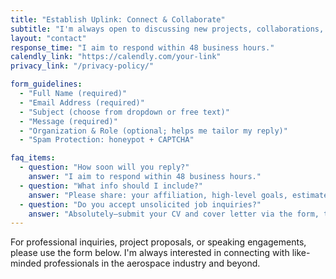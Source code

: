 ```yaml
---
title: "Establish Uplink: Connect & Collaborate"
subtitle: "I'm always open to discussing new projects, collaborations, or simply exchanging ideas in the aerospace domain. Let's connect!"
layout: "contact"
response_time: "I aim to respond within 48 business hours."
calendly_link: "https://calendly.com/your-link"
privacy_link: "/privacy-policy/"

form_guidelines:
  - "Full Name (required)"
  - "Email Address (required)"
  - "Subject (choose from dropdown or free text)"
  - "Message (required)"
  - "Organization & Role (optional; helps me tailor my reply)"
  - "Spam Protection: honeypot + CAPTCHA"

faq_items:
  - question: "How soon will you reply?"
    answer: "I aim to respond within 48 business hours."
  - question: "What info should I include?"
    answer: "Please share: your affiliation, high-level goals, estimated timeline, and any relevant links or attachments."
  - question: "Do you accept unsolicited job inquiries?"
    answer: "Absolutely—submit your CV and cover letter via the form, tagged as 'General Feedback.'"
---
```


For professional inquiries, project proposals, or speaking engagements, please use the form below. I'm always interested in connecting with like-minded professionals in the aerospace industry and beyond.